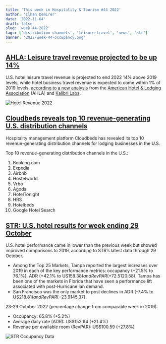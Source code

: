 ```yaml
---
title: 'This week in Hospitality & Tourism #44 2022'
author: 'Ilhan Demirer'
date: '2022-11-04'
draft: false
slug: 'week-44-2022'
tags: ['distribution-channels', 'leisure-travel', 'news', 'str']
banner: '2022-week-44-occupancy.png'
---
```


## [AHLA: Leisure travel revenue projected to be up 14%](https://hotelbusiness.com/2022-hotel-leisure-travel-revenue-projected-to-be-up-14-over-pre-pandemic-levels)

U.S. hotel leisure travel revenue is projected to end 2022 14% above 2019 levels, while hotel business travel revenue is expected to come within 1% of 2019 levels, [according to a new analysis](https://www.ahla.com/sites/default/files/KALIBRI%20TOP%2050%20CITIES%20BUSINESS%20LEISURE%2010.14.22.pdf) from the [American Hotel & Lodging Association](https://www.ahla.com/) (AHLA) and [Kalibri Labs](https://www.kalibrilabs.com/).

![Hotel Revenue 2022](/images/blogimages/2022-week-44-hotel-revenue.png)

## [Cloudbeds reveals top 10 revenue-generating U.S. distribution channels](https://hotelbusiness.com/cloudbeds-reveals-top-10-revenue-generating-u-s-distribution-channels)

Hospitality management platform Cloudbeds has revealed its top 10 revenue-generating distribution channels for lodging businesses in the U.S.

Top 10 revenue-generating distribution channels in the U.S.:

1. Booking.com
2. Expedia
3. Airbnb
4. Hostelworld
5. Vrbo
6. Agoda
7. HotelTonight
8. HRS
9. Hotelbeds
10. Google Hotel Search

## [STR: U.S. hotel results for week ending 29 October](https://str.com/press-release/str-us-hotel-results-week-ending-29-october)

U.S. hotel performance came in lower than the previous week but showed improved comparisons to 2019, according to STR‘s latest data through 29 October.

- Among the Top 25 Markets, Tampa reported the largest increases over 2019 in each of the key performance metrics: occupancy (+21.5% to 76.1%), ADR (+42.1% to US$158.38) and RevPAR (+72.5% to US$120.58). Tampa has been one of the markets in Florida that have seen a performance lift associated with post-Hurricane Ian demand.
- San Francisco was the only market to post declines in ADR (-7.4% to US$218.81) and RevPAR (-23.9% to US$145.37).

23-29 October 2022 (percentage change from comparable week in 2019):

- Occupancy: 65.8% (+5.2%)
- Average daily rate (ADR): US$152.94 (+21.4%)
- Revenue per available room (RevPAR): US$100.59 (+27.8%)

![STR Occupancy Data](/images/blogimages/2022-week-44-occupancy.png)
